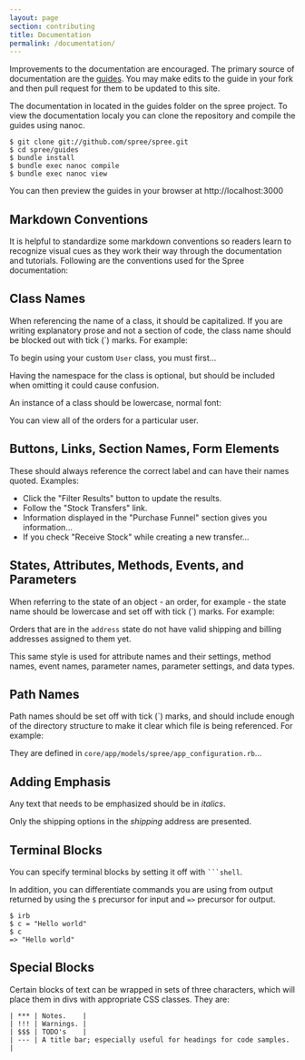 ```yaml
---
layout: page
section: contributing
title: Documentation
permalink: /documentation/
---
```


Improvements to the documentation are encouraged. The primary source of documentation are the [guides](http://guides.spreecommerce.com). You may make edits to the guide in your fork and then pull request for them to be updated to this site.

The documentation in located in the guides folder on the spree project. To view the documentation localy you can clone the repository and compile the guides using nanoc.

```shell
$ git clone git://github.com/spree/spree.git
$ cd spree/guides
$ bundle install
$ bundle exec nanoc compile
$ bundle exec nanoc view

```
You can then preview the guides in your browser at http://localhost:3000

## Markdown Conventions

It is helpful to standardize some markdown conventions so readers learn to recognize visual cues as they work their way through the documentation and tutorials. Following are the conventions used for the Spree documentation:

## Class Names

When referencing the name of a class, it should be capitalized. If you are writing explanatory prose and not a section of code, the class name should be blocked out with tick (\`) marks. For example:

To begin using your custom `User` class, you must first...

Having the namespace for the class is optional, but should be included when omitting it could cause confusion.

An instance of a class should be lowercase, normal font:

You can view all of the orders for a particular user.

## Buttons, Links, Section Names, Form Elements

These should always reference the correct label and can have their names quoted. Examples:

* Click the "Filter Results" button to update the results.
* Follow the "Stock Transfers" link.
* Information displayed in the "Purchase Funnel" section gives you information...
* If you check "Receive Stock" while creating a new transfer...

## States, Attributes, Methods, Events, and Parameters

When referring to the state of an object - an order, for example - the state name should be lowercase and set off with tick (\`) marks. For example:

Orders that are in the `address` state do not have valid shipping and billing addresses assigned to them yet.

This same style is used for attribute names and their settings, method names, event names, parameter names, parameter settings, and data types.

## Path Names

Path names should be set off with tick (\`) marks, and should include enough of the directory structure to make it clear which file is being referenced. For example:

They are defined in `core/app/models/spree/app_configuration.rb`...

## Adding Emphasis

Any text that needs to be emphasized should be in _italics_.

Only the shipping options in the _shipping_ address are presented.

## Terminal Blocks

You can specify terminal blocks by setting it off with <code>```shell</code>.

In addition, you can differentiate commands you are using from output returned by using the `$` precursor for input and `=>` precursor for output.

```shell
$ irb
$ c = "Hello world"
$ c
=> "Hello world"
```

## Special Blocks

Certain blocks of text can be wrapped in sets of three characters, which will place them in divs with appropriate CSS classes. They are:

```
| *** | Notes.    |
| !!! | Warnings. |
| $$$ | TODO's    |
| --- | A title bar; especially useful for headings for code samples. |
```

